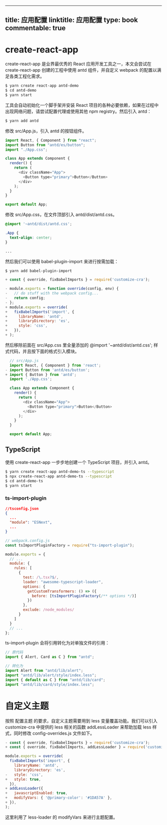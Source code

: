 
---
title: 应用配置
linktitle: 应用配置
type: book
commentable: true
---

# create-react-app

create-react-app 是业界最优秀的 React 应用开发工具之一，本文会尝试在 create-react-app 创建的工程中使用 antd 组件，并自定义 webpack 的配置以满足各类工程化需求。

```sh
$ yarn create react-app antd-demo
$ cd antd-demo
$ yarn start
```

工具会自动初始化一个脚手架并安装 React 项目的各种必要依赖，如果在过程中出现网络问题，请尝试配置代理或使用其他 npm registry。然后引入 antd：

```sh
$ yarn add antd
```

修改 src/App.js，引入 antd 的按钮组件。

```js
import React, { Component } from "react";
import Button from "antd/es/button";
import "./App.css";

class App extends Component {
  render() {
    return (
      <div className="App">
        <Button type="primary">Button</Button>
      </div>
    );
  }
}

export default App;
```

修改 src/App.css，在文件顶部引入 antd/dist/antd.css。

```css
@import '~antd/dist/antd.css';

.App {
  text-align: center;
}

...
```

然后我们可以使用 babel-plugin-import 来进行按需加载：

```sh
$ yarn add babel-plugin-import
```

```js
+ const { override, fixBabelImports } = require('customize-cra');

- module.exports = function override(config, env) {
-   // do stuff with the webpack config...
-   return config;
- };
+ module.exports = override(
+   fixBabelImports('import', {
+     libraryName: 'antd',
+     libraryDirectory: 'es',
+     style: 'css',
+   }),
+ );
```

然后移除前面在 src/App.css 里全量添加的 @import '~antd/dist/antd.css'; 样式代码，并且按下面的格式引入模块。

```js
  // src/App.js
  import React, { Component } from 'react';
- import Button from 'antd/es/button';
+ import { Button } from 'antd';
  import './App.css';

  class App extends Component {
    render() {
      return (
        <div className="App">
          <Button type="primary">Button</Button>
        </div>
      );
    }
  }

  export default App;
```

## TypeScript

使用 create-react-app 一步步地创建一个 TypeScript 项目，并引入 antd。

```sh
$ yarn create react-app antd-demo-ts --typescript
$ npx create-react-app antd-demo-ts --typescript
$ cd antd-demo-ts
$ yarn start
```

### ts-import-plugin

```json
//tsconfig.json
{
  ...
  "module": "ESNext",
  ...
}
```

```js
// webpack.config.js
const tsImportPluginFactory = require("ts-import-plugin");

module.exports = {
  // ...
  module: {
    rules: [
      {
        test: /\.tsx?$/,
        loader: "awesome-typescript-loader",
        options: {
          getCustomTransformers: () => ({
            before: [tsImportPluginFactory(/** options */)]
          })
        },
        exclude: /node_modules/
      }
    ]
  }
  // ...
};
```

ts-import-plugin 会将引用转化为对单独文件的引用：

```ts
// 原代码
import { Alert, Card as C } from "antd";

// 转化为
import Alert from "antd/lib/alert";
import "antd/lib/alert/style/index.less";
import { default as C } from "antd/lib/card";
import "antd/lib/card/style/index.less";
```

# 自定义主题

按照 配置主题 的要求，自定义主题需要用到 less 变量覆盖功能。我们可以引入 customize-cra 中提供的 less 相关的函数 addLessLoader 来帮助加载 less 样式，同时修改 config-overrides.js 文件如下。

```js
- const { override, fixBabelImports } = require('customize-cra');
+ const { override, fixBabelImports, addLessLoader } = require('customize-cra');

module.exports = override(
  fixBabelImports('import', {
    libraryName: 'antd',
    libraryDirectory: 'es',
-   style: 'css',
+   style: true,
  }),
+ addLessLoader({
+   javascriptEnabled: true,
+   modifyVars: { '@primary-color': '#1DA57A' },
+ }),
);
```

这里利用了 less-loader 的 modifyVars 来进行主题配置。

    
